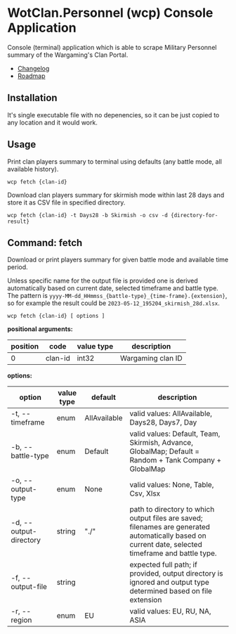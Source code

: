 # WotClan.Personnel (wcp) Console Application

Console (terminal) application which is able to scrape Military Personnel summary of the Wargaming's Clan Portal.

* [Changelog](changelog.md)
* [Roadmap](roadmap.md)

## Installation

It's single executable file with no depenencies, so it can be just copied to any location and it would work.

## Usage

Print clan players summary to terminal using defaults (any battle mode, all available history).
```shell
wcp fetch {clan-id}
```

Download clan players summary for skirmish mode within last 28 days and store it as CSV file in specified directory.
```shell
wcp fetch {clan-id} -t Days28 -b Skirmish -o csv -d {directory-for-result}
```

## Command: fetch
Download or print players summary for given battle mode and available time period.

Unless specific name for the output file is provided one is derived automatically based on current date, 
selected timeframe and battle type.<br/>
The pattern is `yyyy-MM-dd_HHmmss_{battle-type}_{time-frame}.{extension}`, so for example the result could be 
`2023-05-12_195204_skirmish_28d.xlsx`.

```shell
wcp fetch {clan-id} [ options ]
```

**positional arguments:**

| position | code    | value type | description       |
|----------|---------|------------|-------------------|
| 0        | clan-id | int32      | Wargaming clan ID |

**options:**

| option                 | value type | default      | description                                                                                                                                         |
|------------------------|------------|--------------|-----------------------------------------------------------------------------------------------------------------------------------------------------|
| -t, --timeframe        | enum       | AllAvailable | valid values: AllAvailable, Days28, Days7, Day                                                                                                      |
| -b, --battle-type      | enum       | Default      | valid values: Default, Team, Skirmish, Advance, GlobalMap; Default = Random + Tank Company + GlobalMap                                              |
| -o, --output-type      | enum       | None         | valid values: None, Table, Csv, Xlsx                                                                                                                |
| -d, --output-directory | string     | "./"         | path to directory to which output files are saved; filenames are generated automatically based on current date, selected timeframe and battle type. |
| -f, --output-file      | string     |              | expected full path; if provided, output directory is ignored and output type determined based on file extension                                     |
| -r, --region           | enum       | EU           | valid values: EU, RU, NA, ASIA                                                                                                                      |
